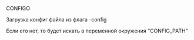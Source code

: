 CONFIGO

Загрузка конфиг файла из флага -config

Если его нет, то будет искать в переменной окружения "CONFIG_PATH"

